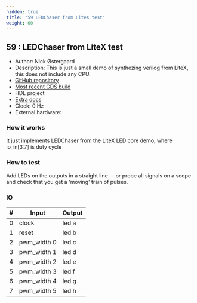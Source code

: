 ```yaml
---
hidden: true
title: "59 LEDChaser from LiteX test"
weight: 60
---
```


## 59 : LEDChaser from LiteX test

* Author: Nick Østergaard
* Description: This is just a small demo of synthezing verilog from LiteX, this does not include any CPU.
* [GitHub repository](https://github.com/nickoe/tinytapeout02-verilog-gds-test)
* [Most recent GDS build](https://github.com/nickoe/tinytapeout02-verilog-gds-test/actions/runs/3595528327)
* HDL project
* [Extra docs]()
* Clock: 0 Hz
* External hardware: 



### How it works

It just implements LEDChaser from the LiteX LED core demo, where io_in[3:7] is duty cycle

### How to test

Add LEDs on the outputs in a straight line -- or probe all signals on a scope and check that you get a 'moving' train of pulses.

### IO

| # | Input        | Output       |
|---|--------------|--------------|
| 0 | clock  | led a |
| 1 | reset  | led b |
| 2 | pwm_width 0  | led c |
| 3 | pwm_width 1  | led d |
| 4 | pwm_width 2  | led e |
| 5 | pwm_width 3  | led f |
| 6 | pwm_width 4  | led g |
| 7 | pwm_width 5  | led h |
